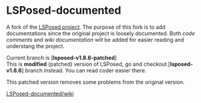 # LSPosed-documented  
A fork of the [LSPosed project](https://github.com/LSPosed). The purpose of this fork is to add documentations since the original project is loosely documented. Both _code comments_ and _wiki documentation_ will be added for easier reading and understang the project.  

Current branch is [__lsposed-v1.8.6-patched__]  
This is __modified__ (patched) version of LSPosed, go and checkout [__lsposed-v1.8.6__] branch instead. You can read coder easier there.  

This patched version removes some problems from the original version.  

[LSPosed-documented/wiki](https://github.com/viki3d/LSPosed-documented/wiki)  


